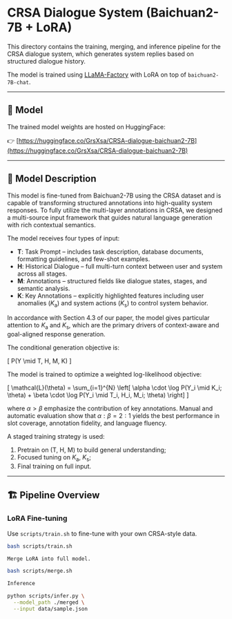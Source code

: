 # CRSA Dialogue System (Baichuan2-7B + LoRA)

This directory contains the training, merging, and inference pipeline for the CRSA dialogue system, which generates system replies based on structured dialogue history.

The model is trained using [LLaMA-Factory](https://github.com/hiyouga/llama-factory) with LoRA on top of `baichuan2-7B-chat`.

---

## 🔗 Model

The trained model weights are hosted on HuggingFace:

👉 [https://huggingface.co/GrsXsa/CRSA-dialogue-baichuan2-7B](https://huggingface.co/GrsXsa/CRSA-dialogue-baichuan2-7B)

---

## 🧠 Model Description

This model is fine-tuned from Baichuan2-7B using the CRSA dataset and is capable of transforming structured annotations into high-quality system responses. To fully utilize the multi-layer annotations in CRSA, we designed a multi-source input framework that guides natural language generation with rich contextual semantics.

The model receives four types of input:

- **T**: Task Prompt – includes task description, database documents, formatting guidelines, and few-shot examples.
- **H**: Historical Dialogue – full multi-turn context between user and system across all stages.
- **M**: Annotations – structured fields like dialogue states, stages, and semantic analysis.
- **K**: Key Annotations – explicitly highlighted features including user anomalies ($K_{\text{a}}$) and system actions ($K_{\text{s}}$) to control system behavior.

In accordance with Section 4.3 of our paper, the model gives particular attention to $K_{\text{a}}$ and $K_{\text{s}}$, which are the primary drivers of context-aware and goal-aligned response generation.

The conditional generation objective is:

\[
P(Y \mid T, H, M, K)
\]

The model is trained to optimize a weighted log-likelihood objective:

\[
\mathcal{L}(\theta) = \sum_{i=1}^{N} \left[ \alpha \cdot \log P(Y_i \mid K_i; \theta) + \beta \cdot \log P(Y_i \mid T_i, H_i, M_i; \theta) \right]
\]

where $\alpha > \beta$ emphasize the contribution of key annotations. Manual and automatic evaluation show that $\alpha:\beta = 2:1$ yields the best performance in slot coverage, annotation fidelity, and language fluency.

A staged training strategy is used:
1. Pretrain on (T, H, M) to build general understanding;
2. Focused tuning on $K_{\text{a}}$, $K_{\text{s}}$;
3. Final training on full input.

---

## 🏗️ Pipeline Overview

###  LoRA Fine-tuning

Use `scripts/train.sh` to fine-tune with your own CRSA-style data.

```bash
bash scripts/train.sh

Merge LoRA into full model.

bash scripts/merge.sh

Inference

python scripts/infer.py \
  --model_path ./merged \
  --input data/sample.json

